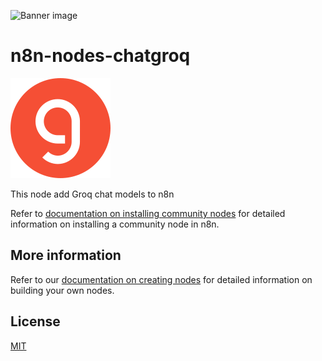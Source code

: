 ![Banner image](https://user-images.githubusercontent.com/10284570/173569848-c624317f-42b1-45a6-ab09-f0ea3c247648.png)

# n8n-nodes-chatgroq

![Model image](nodes/LMGroq/groq.svg)

This node add Groq chat models to n8n

Refer to [documentation on installing community nodes](https://docs.n8n.io/integrations/community-nodes/installation/gui-install/) for detailed information on installing a community node in n8n.

## More information

Refer to our [documentation on creating nodes](https://docs.n8n.io/integrations/creating-nodes/) for detailed information on building your own nodes.

## License

[MIT](https://github.com/n8n-io/n8n-nodes-starter/blob/master/LICENSE.md)
